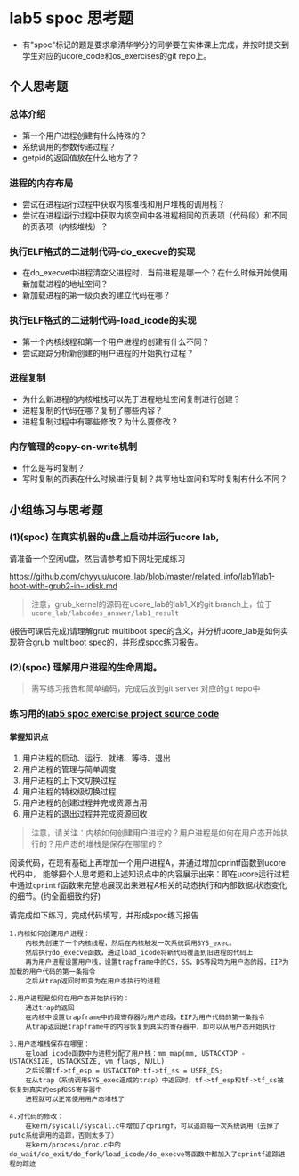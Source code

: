 # lab5 spoc 思考题

- 有"spoc"标记的题是要求拿清华学分的同学要在实体课上完成，并按时提交到学生对应的ucore_code和os_exercises的git repo上。


## 个人思考题

### 总体介绍

 - 第一个用户进程创建有什么特殊的？
 - 系统调用的参数传递过程？
 - getpid的返回值放在什么地方了？

### 进程的内存布局

 - 尝试在进程运行过程中获取内核堆栈和用户堆栈的调用栈？
 - 尝试在进程运行过程中获取内核空间中各进程相同的页表项（代码段）和不同的页表项（内核堆栈）？

### 执行ELF格式的二进制代码-do_execve的实现

 - 在do_execve中进程清空父进程时，当前进程是哪一个？在什么时候开始使用新加载进程的地址空间？
 - 新加载进程的第一级页表的建立代码在哪？

### 执行ELF格式的二进制代码-load_icode的实现

 - 第一个内核线程和第一个用户进程的创建有什么不同？
 - 尝试跟踪分析新创建的用户进程的开始执行过程？

### 进程复制

 - 为什么新进程的内核堆栈可以先于进程地址空间复制进行创建？
 - 进程复制的代码在哪？复制了哪些内容？
 - 进程复制过程中有哪些修改？为什么要修改？

### 内存管理的copy-on-write机制
 - 什么是写时复制？
 - 写时复制的页表在什么时候进行复制？共享地址空间和写时复制有什么不同？

## 小组练习与思考题

### (1)(spoc) 在真实机器的u盘上启动并运行ucore lab,

请准备一个空闲u盘，然后请参考如下网址完成练习

https://github.com/chyyuu/ucore_lab/blob/master/related_info/lab1/lab1-boot-with-grub2-in-udisk.md

> 注意，grub_kernel的源码在ucore_lab的lab1_X的git branch上，位于 `ucore_lab/labcodes_answer/lab1_result`

(报告可课后完成)请理解grub multiboot spec的含义，并分析ucore_lab是如何实现符合grub multiboot spec的，并形成spoc练习报告。

### (2)(spoc) 理解用户进程的生命周期。

> 需写练习报告和简单编码，完成后放到git server 对应的git repo中

### 练习用的[lab5 spoc exercise project source code](https://github.com/chyyuu/ucore_lab/tree/master/related_info/lab5/lab5-spoc-discuss)


#### 掌握知识点
1. 用户进程的启动、运行、就绪、等待、退出
2. 用户进程的管理与简单调度
3. 用户进程的上下文切换过程
4. 用户进程的特权级切换过程
5. 用户进程的创建过程并完成资源占用
6. 用户进程的退出过程并完成资源回收

> 注意，请关注：内核如何创建用户进程的？用户进程是如何在用户态开始执行的？用户态的堆栈是保存在哪里的？

阅读代码，在现有基础上再增加一个用户进程A，并通过增加cprintf函数到ucore代码中，
能够把个人思考题和上述知识点中的内容展示出来：即在ucore运行过程中通过`cprintf`函数来完整地展现出来进程A相关的动态执行和内部数据/状态变化的细节。(约全面细致约好)

请完成如下练习，完成代码填写，并形成spoc练习报告
```
1.内核如何创建用户进程：
    内核先创建了一个内核线程，然后在内核触发一次系统调用SYS_exec。
    然后执行do_execve函数，通过load_icode将新代码覆盖到旧进程的代码上
    再为用户进程设置用户栈，设置trapframe中的CS，SS，DS等段均为用户态的段，EIP为加载的用户代码的第一条指令
    之后从trap返回时即变为在用户态执行的进程

2.用户进程是如何在用户态开始执行的：
    通过trap的返回
    在内核中设置trapframe中的段寄存器为用户态段，EIP为用户代码的第一条指令
    从trap返回是trapframe中的内容恢复到真实的寄存器中，即可以从用户态开始执行

3.用户态堆栈保存在哪里：
    在load_icode函数中为进程分配了用户栈：mm_map(mm, USTACKTOP - USTACKSIZE, USTACKSIZE, vm_flags, NULL)
    之后设置tf->tf_esp = USTACKTOP;tf->tf_ss = USER_DS;
    在从trap（系统调用SYS_exec造成的trap）中返回时，tf->tf_esp和tf->tf_ss被恢复到真实的esp和SS寄存器中
    进程就可以正常使用用户态堆栈了

4.对代码的修改：
    在kern/syscall/syscall.c中增加了cpringf，可以追踪每一次系统调用（去掉了putc系统调用的追踪，否则太多了）
    在kern/process/proc.c中的do_wait/do_exit/do_fork/load_icode/do_execve等函数中都加入了cprintf追踪进程的踪迹
```
